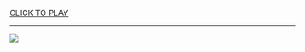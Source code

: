 
<a href="https://premium76.site?title=unblocked_games_6969_gitlab&ref=13M">CLICK TO PLAY</a></h3>
<hr>

<a href="https://premium76.site?title=unblocked_games_6969_gitlab&ref=13M"><img src="https://clearcache.store/games.png"></a>


